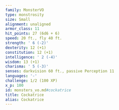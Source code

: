 ```yaml
---
family: MonsterVO
type: monstrosity
size: Small
alignment: unaligned
armor_class: 11
hit_points: 27 (6d6 + 6)
speed: 20 ft., fly 40 ft.
strength: ' 6 (-2)'
dexterity: 12 (+1)
constitution: 12 (+1)
intelligence: ' 2 (-4)'
wisdom: 13 (+1)
charisma: ' 5 (-3)'
senses: darkvision 60 ft., passive Perception 11
languages: '-'
challenge: 1/2 (100 XP)
x_p: 100
id: monsters_vo.md#cockatrice
title: Cockatrice
alias: Cockatrice
---
```


